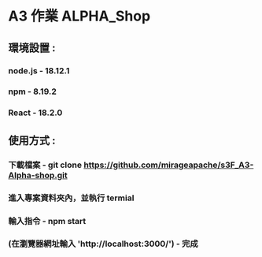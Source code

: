 # A3 作業 ALPHA_Shop

## 環境設置 :

### node.js - 18.12.1

### npm - 8.19.2

### React - 18.2.0

## 使用方式 :

### 下載檔案 - git clone https://github.com/mirageapache/s3F_A3-Alpha-shop.git

### 進入專案資料夾內，並執行 termial

### 輸入指令 - npm start

### (在瀏覽器網址輸入 'http://localhost:3000/') - 完成
